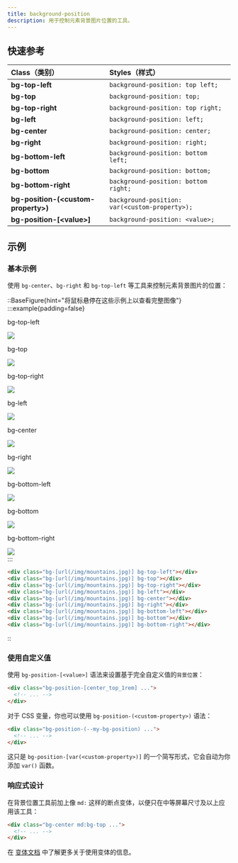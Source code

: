 ```yaml
---
title: background-position
description: 用于控制元素背景图片位置的工具。
---
```


## 快速参考

| Class（类别）              | Styles（样式）                 |
| :------------------------- | :----------------------------- |
| **bg-top-left** | `background-position: top left;` |
| **bg-top** | `background-position: top;`      |
| **bg-top-right** | `background-position: top right;`|
| **bg-left** | `background-position: left;`     |
| **bg-center** | `background-position: center;`   |
| **bg-right** | `background-position: right;`    |
| **bg-bottom-left** | `background-position: bottom left;`|
| **bg-bottom** | `background-position: bottom;`   |
| **bg-bottom-right** | `background-position: bottom right;`|
| **bg-position-(\<custom-property\>)** | `background-position: var(<custom-property>);`|
| **bg-position-[\<value\>]** | `background-position: <value>;`  |


## 示例

### 基本示例

使用 `bg-center`、`bg-right` 和 `bg-top-left` 等工具来控制元素背景图片的位置：

::BaseFigure{hint="将鼠标悬停在这些示例上以查看完整图像"}
:::example{padding=false}
<div class="w-full">
  <div class="flex snap-x scroll-p-4 items-end overflow-x-scroll overflow-y-hidden p-8 pt-16 sm:grid sm:grid-cols-3 sm:gap-16">
    <div class="relative w-32 shrink-0 snap-start snap-always sm:w-auto">
      <p class="absolute inset-x-0 top-0 mb-3 -translate-y-8 text-center font-mono text-xs font-medium text-gray-500 dark:text-gray-400">
        bg-top-left
      </p>
      <div class="group relative mx-auto h-20 w-20 rounded-lg">
        <div class="relative z-10 h-full w-full rounded-md bg-[url(https://images.unsplash.com/photo-1554629947-334ff61d85dc?ixid=MnwxMjA3fDB8MHxwaG90by1wYWdlfHx8fGVufDB8fHx8&ixlib=rb-1.2.1&auto=format&fit=crop&w=1000&h=1000&q=90)] bg-[size:8rem] bg-top-left outline -outline-offset-1 outline-black/10"></div>
        <img
          class="absolute top-0 left-0 h-32 w-32 max-w-none overflow-hidden rounded-md opacity-0 sm:group-hover:opacity-25"
          src="https://images.unsplash.com/photo-1554629947-334ff61d85dc?ixid=MnwxMjA3fDB8MHxwaG90by1wYWdlfHx8fGVufDB8fHx8&ixlib=rb-1.2.1&auto=format&fit=crop&w=1000&h=1000&q=90"
        />
      </div>
    </div>
    <div class="relative w-32 shrink-0 snap-start snap-always sm:w-auto">
      <p class="absolute inset-x-0 top-0 mb-3 -translate-y-8 text-center font-mono text-xs font-medium text-gray-500 dark:text-gray-400">
        bg-top
      </p>
      <div class="group relative mx-auto h-20 w-20 rounded-lg">
        <div class="relative z-10 h-full w-full rounded-md bg-[url(https://images.unsplash.com/photo-1554629947-334ff61d85dc?ixid=MnwxMjA3fDB8MHxwaG90by1wYWdlfHx8fGVufDB8fHx8&ixlib=rb-1.2.1&auto=format&fit=crop&w=1000&h=1000&q=90)] bg-[size:8rem] bg-top outline -outline-offset-1 outline-black/10"></div>
        <img
          class="absolute top-0 -left-6 h-32 w-32 max-w-none overflow-hidden rounded-md opacity-0 sm:group-hover:opacity-25"
          src="https://images.unsplash.com/photo-1554629947-334ff61d85dc?ixid=MnwxMjA3fDB8MHxwaG90by1wYWdlfHx8fGVufDB8fHx8&ixlib=rb-1.2.1&auto=format&fit=crop&w=1000&h=1000&q=90"
        />
      </div>
    </div>
    <div class="relative w-32 shrink-0 snap-start snap-always sm:w-auto">
      <p class="absolute inset-x-0 top-0 mb-3 -translate-y-8 text-center font-mono text-xs font-medium text-gray-500 dark:text-gray-400">
        bg-top-right
      </p>
      <div class="group relative mx-auto h-20 w-20 rounded-lg">
        <div class="relative z-10 h-full w-full rounded-md bg-[url(https://images.unsplash.com/photo-1554629947-334ff61d85dc?ixid=MnwxMjA3fDB8MHxwaG90by1wYWdlfHx8fGVufDB8fHx8&ixlib=rb-1.2.1&auto=format&fit=crop&w=1000&h=1000&q=90)] bg-[size:8rem] bg-top-right outline -outline-offset-1 outline-black/10"></div>
        <img
          class="absolute top-0 right-0 h-32 w-32 max-w-none overflow-hidden rounded-md opacity-0 sm:group-hover:opacity-25"
          src="https://images.unsplash.com/photo-1554629947-334ff61d85dc?ixid=MnwxMjA3fDB8MHxwaG90by1wYWdlfHx8fGVufDB8fHx8&ixlib=rb-1.2.1&auto=format&fit=crop&w=1000&h=1000&q=90"
        />
      </div>
    </div>
    <div class="relative w-32 shrink-0 snap-start snap-always sm:w-auto">
      <p class="absolute inset-x-0 top-0 mb-3 -translate-y-8 text-center font-mono text-xs font-medium text-gray-500 dark:text-gray-400">
        bg-left
      </p>
      <div class="group relative mx-auto h-20 w-20 rounded-lg">
        <div class="relative z-10 h-full w-full rounded-md bg-[url(https://images.unsplash.com/photo-1554629947-334ff61d85dc?ixid=MnwxMjA3fDB8MHxwaG90by1wYWdlfHx8fGVufDB8fHx8&ixlib=rb-1.2.1&auto=format&fit=crop&w=1000&h=1000&q=90)] bg-[size:8rem] bg-left outline -outline-offset-1 outline-black/10"></div>
        <img
          class="absolute -top-6 left-0 h-32 w-32 max-w-none overflow-hidden rounded-md opacity-0 sm:group-hover:opacity-25"
          src="https://images.unsplash.com/photo-1554629947-334ff61d85dc?ixid=MnwxMjA3fDB8MHxwaG90by1wYWdlfHx8fGVufDB8fHx8&ixlib=rb-1.2.1&auto=format&fit=crop&w=1000&h=1000&q=90"
        />
      </div>
    </div>
    <div class="relative w-32 shrink-0 snap-start snap-always sm:w-auto">
      <p class="absolute inset-x-0 top-0 mb-3 -translate-y-8 text-center font-mono text-xs font-medium text-gray-500 dark:text-gray-400">
        bg-center
      </p>
      <div class="group relative mx-auto h-20 w-20 rounded-lg">
        <div class="relative z-10 h-full w-full rounded-md bg-[url(https://images.unsplash.com/photo-1554629947-334ff61d85dc?ixid=MnwxMjA3fDB8MHxwaG90by1wYWdlfHx8fGVufDB8fHx8&ixlib=rb-1.2.1&auto=format&fit=crop&w=1000&h=1000&q=90)] bg-[size:8rem] bg-center outline -outline-offset-1 outline-black/10"></div>
        <img
          class="absolute -top-6 -left-6 h-32 w-32 max-w-none overflow-hidden rounded-md opacity-0 sm:group-hover:opacity-25"
          src="https://images.unsplash.com/photo-1554629947-334ff61d85dc?ixid=MnwxMjA3fDB8MHxwaG90by1wYWdlfHx8fGVufDB8fHx8&ixlib=rb-1.2.1&auto=format&fit=crop&w=1000&h=1000&q=90"
        />
      </div>
    </div>
    <div class="relative w-32 shrink-0 snap-start snap-always sm:w-auto">
      <p class="absolute inset-x-0 top-0 mb-3 -translate-y-8 text-center font-mono text-xs font-medium text-gray-500 dark:text-gray-400">
        bg-right
      </p>
      <div class="group relative mx-auto h-20 w-20 rounded-lg">
        <div class="relative z-10 h-full w-full rounded-md bg-[url(https://images.unsplash.com/photo-1554629947-334ff61d85dc?ixid=MnwxMjA3fDB8MHxwaG90by1wYWdlfHx8fGVufDB8fHx8&ixlib=rb-1.2.1&auto=format&fit=crop&w=1000&h=1000&q=90)] bg-[size:8rem] bg-right outline -outline-offset-1 outline-black/10"></div>
        <img
          class="absolute -top-6 right-0 h-32 w-32 max-w-none overflow-hidden rounded-md opacity-0 sm:group-hover:opacity-25"
          src="https://images.unsplash.com/photo-1554629947-334ff61d85dc?ixid=MnwxMjA3fDB8MHxwaG90by1wYWdlfHx8fGVufDB8fHx8&ixlib=rb-1.2.1&auto=format&fit=crop&w=1000&h=1000&q=90"
        />
      </div>
    </div>
    <div class="relative w-32 shrink-0 snap-start snap-always sm:w-auto">
      <p class="absolute inset-x-0 top-0 mb-3 -translate-y-8 text-center font-mono text-xs font-medium text-gray-500 dark:text-gray-400">
        bg-bottom-left
      </p>
      <div class="group relative mx-auto h-20 w-20 rounded-lg">
        <div class="relative z-10 h-full w-full rounded-md bg-[url(https://images.unsplash.com/photo-1554629947-334ff61d85dc?ixid=MnwxMjA3fDB8MHxwaG90by1wYWdlfHx8fGVufDB8fHx8&ixlib=rb-1.2.1&auto=format&fit=crop&w=1000&h=1000&q=90)] bg-[size:8rem] bg-bottom-left outline -outline-offset-1 outline-black/10"></div>
        <img
          class="absolute -top-12 left-0 h-32 w-32 max-w-none overflow-hidden rounded-md opacity-0 sm:group-hover:opacity-25"
          src="https://images.unsplash.com/photo-1554629947-334ff61d85dc?ixid=MnwxMjA3fDB8MHxwaG90by1wYWdlfHx8fGVufDB8fHx8&ixlib=rb-1.2.1&auto=format&fit=crop&w=1000&h=1000&q=90"
        />
      </div>
    </div>
    <div class="relative w-32 shrink-0 snap-start snap-always sm:w-auto">
      <p class="absolute inset-x-0 top-0 mb-3 -translate-y-8 text-center font-mono text-xs font-medium text-gray-500 dark:text-gray-400">
        bg-bottom
      </p>
      <div class="group relative mx-auto h-20 w-20 rounded-lg">
        <div class="relative z-10 h-full w-full rounded-md bg-[url(https://images.unsplash.com/photo-1554629947-334ff61d85dc?ixid=MnwxMjA3fDB8MHxwaG90by1wYWdlfHx8fGVufDB8fHx8&ixlib=rb-1.2.1&auto=format&fit=crop&w=1000&h=1000&q=90)] bg-[size:8rem] bg-bottom outline -outline-offset-1 outline-black/10"></div>
        <img
          class="absolute -top-12 -left-6 h-32 w-32 max-w-none overflow-hidden rounded-md opacity-0 sm:group-hover:opacity-25"
          src="https://images.unsplash.com/photo-1554629947-334ff61d85dc?ixid=MnwxMjA3fDB8MHxwaG90by1wYWdlfHx8fGVufDB8fHx8&ixlib=rb-1.2.1&auto=format&fit=crop&w=1000&h=1000&q=90"
        />
      </div>
    </div>
    <div class="relative -mx-8 w-48 shrink-0 snap-start snap-always sm:w-auto">
      <p class="absolute inset-x-0 top-0 mb-3 -translate-y-8 text-center font-mono text-xs font-medium text-gray-500 dark:text-gray-400">
        bg-bottom-right
      </p>
      <div class="group relative mx-auto h-20 w-20 rounded-lg">
        <div class="relative z-10 h-full w-full rounded-md bg-[url(https://images.unsplash.com/photo-1554629947-334ff61d85dc?ixid=MnwxMjA3fDB8MHxwaG90by1wYWdlfHx8fGVufDB8fHx8&ixlib=rb-1.2.1&auto=format&fit=crop&w=1000&h=1000&q=90)] bg-[size:8rem] bg-bottom-right outline -outline-offset-1 outline-black/10"></div>
        <img
          class="absolute -top-12 right-0 h-32 w-32 max-w-none overflow-hidden rounded-md opacity-0 sm:group-hover:opacity-25"
          src="https://images.unsplash.com/photo-1554629947-334ff61d85dc?ixid=MnwxMjA3fDB8MHxwaG90by1wYWdlfHx8fGVufDB8fHx8&ixlib=rb-1.2.1&auto=format&fit=crop&w=1000&h=1000&q=90"
        />
      </div>
    </div>
  </div>
</div>
:::

```html
<div class="bg-[url(/img/mountains.jpg)] bg-top-left"></div>
<div class="bg-[url(/img/mountains.jpg)] bg-top"></div>
<div class="bg-[url(/img/mountains.jpg)] bg-top-right"></div>
<div class="bg-[url(/img/mountains.jpg)] bg-left"></div>
<div class="bg-[url(/img/mountains.jpg)] bg-center"></div>
<div class="bg-[url(/img/mountains.jpg)] bg-right"></div>
<div class="bg-[url(/img/mountains.jpg)] bg-bottom-left"></div>
<div class="bg-[url(/img/mountains.jpg)] bg-bottom"></div>
<div class="bg-[url(/img/mountains.jpg)] bg-bottom-right"></div>
```
::

### 使用自定义值

使用 `bg-position-[<value>]` 语法来设置基于完全自定义值的`背景位置`：

```html
<div class="bg-position-[center_top_1rem] ...">
  <!-- ... -->
</div>
```

对于 CSS 变量，你也可以使用 `bg-position-(<custom-property>)` 语法：

```html
<div class="bg-position-(--my-bg-position) ...">
  <!-- ... -->
</div>
```

这只是 `bg-position-[var(<custom-property>)]` 的一个简写形式，它会自动为你添加 `var()` 函数。

### 响应式设计

在背景位置工具前加上像 `md:` 这样的断点变体，以便只在中等屏幕尺寸及以上应用该工具：

```html
<div class="bg-center md:bg-top ...">
  <!-- ... -->
</div>
```

在 [变体文档](https://tailwindcss.com/docs/hover-focus-and-other-states%23variants) 中了解更多关于使用变体的信息。


